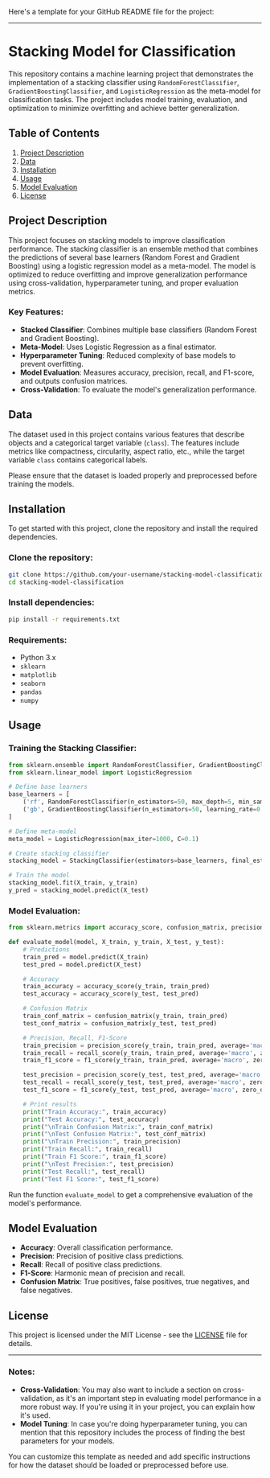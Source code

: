 Here's a template for your GitHub README file for the project:

---

# Stacking Model for Classification

This repository contains a machine learning project that demonstrates the implementation of a stacking classifier using `RandomForestClassifier`, `GradientBoostingClassifier`, and `LogisticRegression` as the meta-model for classification tasks. The project includes model training, evaluation, and optimization to minimize overfitting and achieve better generalization.

## Table of Contents

1. [Project Description](#project-description)
2. [Data](#data)
3. [Installation](#installation)
4. [Usage](#usage)
5. [Model Evaluation](#model-evaluation)
6. [License](#license)

## Project Description

This project focuses on stacking models to improve classification performance. The stacking classifier is an ensemble method that combines the predictions of several base learners (Random Forest and Gradient Boosting) using a logistic regression model as a meta-model. The model is optimized to reduce overfitting and improve generalization performance using cross-validation, hyperparameter tuning, and proper evaluation metrics.

### Key Features:

- **Stacked Classifier**: Combines multiple base classifiers (Random Forest and Gradient Boosting).
- **Meta-Model**: Uses Logistic Regression as a final estimator.
- **Hyperparameter Tuning**: Reduced complexity of base models to prevent overfitting.
- **Model Evaluation**: Measures accuracy, precision, recall, and F1-score, and outputs confusion matrices.
- **Cross-Validation**: To evaluate the model's generalization performance.

## Data

The dataset used in this project contains various features that describe objects and a categorical target variable (`class`). The features include metrics like compactness, circularity, aspect ratio, etc., while the target variable `class` contains categorical labels.

Please ensure that the dataset is loaded properly and preprocessed before training the models.

## Installation

To get started with this project, clone the repository and install the required dependencies.

### Clone the repository:
```bash
git clone https://github.com/your-username/stacking-model-classification.git
cd stacking-model-classification
```

### Install dependencies:
```bash
pip install -r requirements.txt
```

### Requirements:
- Python 3.x
- `sklearn`
- `matplotlib`
- `seaborn`
- `pandas`
- `numpy`

## Usage

### Training the Stacking Classifier:
```python
from sklearn.ensemble import RandomForestClassifier, GradientBoostingClassifier, StackingClassifier
from sklearn.linear_model import LogisticRegression

# Define base learners
base_learners = [
    ('rf', RandomForestClassifier(n_estimators=50, max_depth=5, min_samples_split=10, random_state=42)),
    ('gb', GradientBoostingClassifier(n_estimators=50, learning_rate=0.05, random_state=42))
]

# Define meta-model
meta_model = LogisticRegression(max_iter=1000, C=0.1)

# Create stacking classifier
stacking_model = StackingClassifier(estimators=base_learners, final_estimator=meta_model)

# Train the model
stacking_model.fit(X_train, y_train)
y_pred = stacking_model.predict(X_test)
```

### Model Evaluation:
```python
from sklearn.metrics import accuracy_score, confusion_matrix, precision_score, recall_score, f1_score

def evaluate_model(model, X_train, y_train, X_test, y_test):
    # Predictions
    train_pred = model.predict(X_train)
    test_pred = model.predict(X_test)

    # Accuracy
    train_accuracy = accuracy_score(y_train, train_pred)
    test_accuracy = accuracy_score(y_test, test_pred)

    # Confusion Matrix
    train_conf_matrix = confusion_matrix(y_train, train_pred)
    test_conf_matrix = confusion_matrix(y_test, test_pred)

    # Precision, Recall, F1-Score
    train_precision = precision_score(y_train, train_pred, average='macro', zero_division=1)
    train_recall = recall_score(y_train, train_pred, average='macro', zero_division=1)
    train_f1_score = f1_score(y_train, train_pred, average='macro', zero_division=1)

    test_precision = precision_score(y_test, test_pred, average='macro', zero_division=1)
    test_recall = recall_score(y_test, test_pred, average='macro', zero_division=1)
    test_f1_score = f1_score(y_test, test_pred, average='macro', zero_division=1)

    # Print results
    print("Train Accuracy:", train_accuracy)
    print("Test Accuracy:", test_accuracy)
    print("\nTrain Confusion Matrix:", train_conf_matrix)
    print("\nTest Confusion Matrix:", test_conf_matrix)
    print("\nTrain Precision:", train_precision)
    print("Train Recall:", train_recall)
    print("Train F1 Score:", train_f1_score)
    print("\nTest Precision:", test_precision)
    print("Test Recall:", test_recall)
    print("Test F1 Score:", test_f1_score)
```

Run the function `evaluate_model` to get a comprehensive evaluation of the model's performance.

## Model Evaluation

- **Accuracy**: Overall classification performance.
- **Precision**: Precision of positive class predictions.
- **Recall**: Recall of positive class predictions.
- **F1-Score**: Harmonic mean of precision and recall.
- **Confusion Matrix**: True positives, false positives, true negatives, and false negatives.

## License

This project is licensed under the MIT License - see the [LICENSE](LICENSE) file for details.

---

### Notes:

- **Cross-Validation**: You may also want to include a section on cross-validation, as it's an important step in evaluating model performance in a more robust way. If you're using it in your project, you can explain how it's used.
- **Model Tuning**: In case you're doing hyperparameter tuning, you can mention that this repository includes the process of finding the best parameters for your models.

You can customize this template as needed and add specific instructions for how the dataset should be loaded or preprocessed before use.
